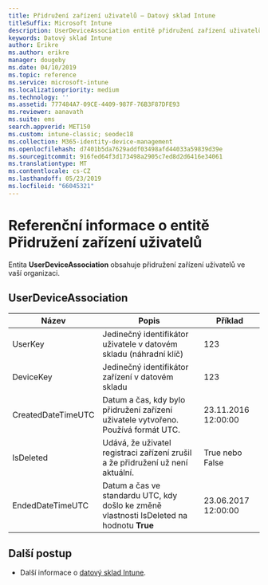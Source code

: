 ```yaml
---
title: Přidružení zařízení uživatelů – Datový sklad Intune
titleSuffix: Microsoft Intune
description: UserDeviceAssociation entitě přidružení zařízení uživatelů ve vaší organizaci.
keywords: Datový sklad Intune
author: Erikre
ms.author: erikre
manager: dougeby
ms.date: 04/10/2019
ms.topic: reference
ms.service: microsoft-intune
ms.localizationpriority: medium
ms.technology: ''
ms.assetid: 777484A7-09CE-4409-987F-76B3F87DFE93
ms.reviewer: aanavath
ms.suite: ems
search.appverid: MET150
ms.custom: intune-classic; seodec18
ms.collection: M365-identity-device-management
ms.openlocfilehash: d7401b5da7629addf03498afd44033a59839d39e
ms.sourcegitcommit: 916fed64f3d173498a2905c7ed8d2d6416e34061
ms.translationtype: MT
ms.contentlocale: cs-CZ
ms.lasthandoff: 05/23/2019
ms.locfileid: "66045321"
---
```

# <a name="reference-for-user-device-association-entity"></a>Referenční informace o entitě Přidružení zařízení uživatelů

Entita **UserDeviceAssociation** obsahuje přidružení zařízení uživatelů ve vaší organizaci.

## <a name="userdeviceassociation"></a>UserDeviceAssociation


|        Název        |                                           Popis                                            |        Příklad         |
|--------------------|--------------------------------------------------------------------------------------------------|------------------------|
|      UserKey       |              Jedinečný identifikátor uživatele v datovém skladu (náhradní klíč)               |          123           |
|     DeviceKey      |                      Jedinečný identifikátor zařízení v datovém skladu                      |          123           |
| CreatedDateTimeUTC |           Datum a čas, kdy bylo přidružení zařízení uživatele vytvořeno. Používá formát UTC.           | 23.11.2016 12:00:00 |
|     IsDeleted      | Udává, že uživatel registraci zařízení zrušil a že přidružení už není aktuální. |       True nebo False       |
|  EndedDateTimeUTC  |              Datum a čas ve standardu UTC, kdy došlo ke změně vlastnosti IsDeleted na hodnotu <strong>True</strong>               | 23.06.2017 12:00:00 |

## <a name="next-steps"></a>Další postup

- Další informace o [datový sklad Intune](reports-nav-create-intune-reports.md).
